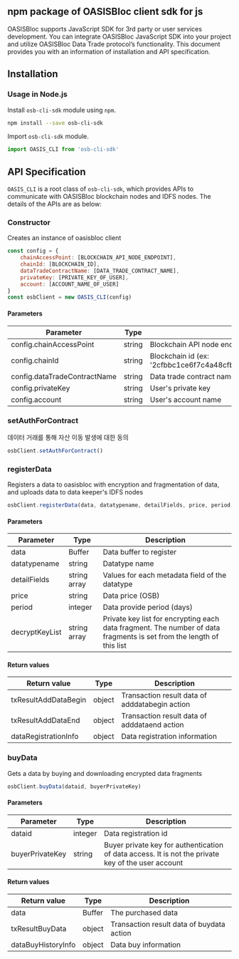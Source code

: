 ## npm package of OASISBloc client sdk for js

OASISBloc supports JavaScript SDK for 3rd party or user services development. You can integrate OASISBloc JavaScript SDK into your project and utilize OASISBloc Data Trade protocol’s functionality. This document provides you with an information of installation and API specification.

## Installation

### Usage in Node.js

Install `osb-cli-sdk` module using `npm`.

```bash
npm install --save osb-cli-sdk
```

Import `osb-cli-sdk` module.

```javascript
import OASIS_CLI from 'osb-cli-sdk'
```

## API Specification

`OASIS_CLI` is a root class of `osb-cli-sdk`, which provides APIs to communicate with OASISBloc blockchain nodes and IDFS nodes. The details of the APIs are as below:

### Constructor

Creates an instance of oasisbloc client

```javascript
const config = {
    chainAccessPoint: [BLOCKCHAIN_API_NODE_ENDPOINT],
    chainId: [BLOCKCHAIN_ID],
    dataTradeContractName: [DATA_TRADE_CONTRACT_NAME],
    privateKey: [PRIVATE_KEY_OF_USER],
    account: [ACCOUNT_NAME_OF_USER]
}
const osbClient = new OASIS_CLI(config)
```

#### Parameters

| Parameter | Type | Description |
| --------- | ---- | ----------- |
| config.chainAccessPoint | string | Blockchain API node endpoint (ex: 'http://18.141.2.126:13876') |
| config.chainId | string | Blockchain id (ex: '2cfbbc1ce6f7c4a48cfbb6de6ad00c55ea21401fbcf983a6f553fb4d8923d695') |
| config.dataTradeContractName | string | Data trade contract name (ex: 'datatrade13') |
| config.privateKey | string | User's private key |
| config.account | string | User's account name |

### setAuthForContract

데이터 거래를 통해 자산 이동 발생에 대한 동의

```javascript
osbClient.setAuthForContract()
```

### registerData

Registers a data to oasisbloc with encryption and fragmentation of data, and uploads data to data keeper's IDFS nodes

```javascript
osbClient.registerData(data, datatypename, detailFields, price, period, decryptKeyList)
```

#### Parameters

| Parameter | Type | Description |
| --------- | ---- | ----------- |
| data | Buffer | Data buffer to register |
| datatypename | string | Datatype name |
| detailFields | string array | Values for each metadata field of the datatype |
| price | string | Data price (OSB) |
| period | integer | Data provide period (days) |
| decryptKeyList | string array | Private key list for encrypting each data fragment. The number of data fragments is set from the length of this list |

#### Return values

| Return value | Type | Description |
| ------------ | ---- | ----------- |
| txResultAddDataBegin | object | Transaction result data of adddatabegin action |
| txResultAddDataEnd | object | Transaction result data of adddataend action |
| dataRegistrationInfo | object | Data registration information |

### buyData

Gets a data by buying and downloading encrypted data fragments

```javascript
osbClient.buyData(dataid, buyerPrivateKey)
```

#### Parameters

| Parameter | Type | Description |
| --------- | ---- | ----------- |
| dataid | integer | Data registration id |
| buyerPrivateKey | string | Buyer private key for authentication of data access. It is not the private key of the user account |

#### Return values

| Return value | Type | Description |
| ------------ | ---- | ----------- |
| data | Buffer | The purchased data |
| txResultBuyData | object | Transaction result data of buydata action |
| dataBuyHistoryInfo | object | Data buy information |


